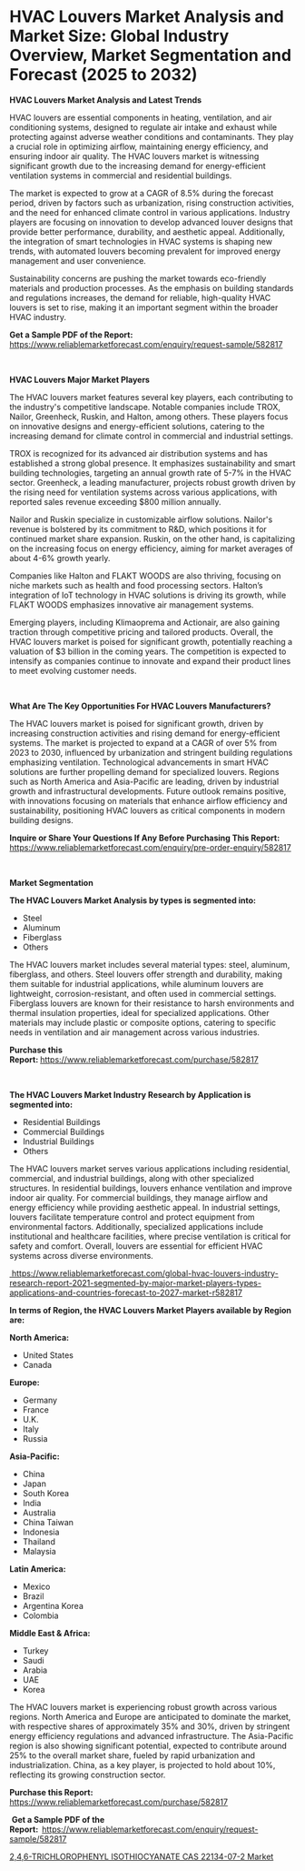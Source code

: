 <p><h1>HVAC Louvers Market Analysis and Market Size: Global Industry Overview, Market Segmentation and Forecast (2025 to 2032)</h1></p><p><strong>HVAC Louvers Market Analysis and Latest Trends</strong></p>
<p><p>HVAC louvers are essential components in heating, ventilation, and air conditioning systems, designed to regulate air intake and exhaust while protecting against adverse weather conditions and contaminants. They play a crucial role in optimizing airflow, maintaining energy efficiency, and ensuring indoor air quality. The HVAC louvers market is witnessing significant growth due to the increasing demand for energy-efficient ventilation systems in commercial and residential buildings.</p><p>The market is expected to grow at a CAGR of 8.5% during the forecast period, driven by factors such as urbanization, rising construction activities, and the need for enhanced climate control in various applications. Industry players are focusing on innovation to develop advanced louver designs that provide better performance, durability, and aesthetic appeal. Additionally, the integration of smart technologies in HVAC systems is shaping new trends, with automated louvers becoming prevalent for improved energy management and user convenience.</p><p>Sustainability concerns are pushing the market towards eco-friendly materials and production processes. As the emphasis on building standards and regulations increases, the demand for reliable, high-quality HVAC louvers is set to rise, making it an important segment within the broader HVAC industry.</p></p>
<p><strong>Get a Sample PDF of the Report:&nbsp;</strong> <a href="https://www.reliablemarketforecast.com/enquiry/request-sample/582817?utm_campaign=2890&utm_medium=2&utm_source=Github&utm_content=ia&utm_term=23032025&utm_id=hvac-louvers">https://www.reliablemarketforecast.com/enquiry/request-sample/582817</a></p>
<p>&nbsp;</p>
<p><strong>HVAC Louvers Major Market Players</strong></p>
<p><p>The HVAC louvers market features several key players, each contributing to the industry's competitive landscape. Notable companies include TROX, Nailor, Greenheck, Ruskin, and Halton, among others. These players focus on innovative designs and energy-efficient solutions, catering to the increasing demand for climate control in commercial and industrial settings.</p><p>TROX is recognized for its advanced air distribution systems and has established a strong global presence. It emphasizes sustainability and smart building technologies, targeting an annual growth rate of 5-7% in the HVAC sector. Greenheck, a leading manufacturer, projects robust growth driven by the rising need for ventilation systems across various applications, with reported sales revenue exceeding $800 million annually.</p><p>Nailor and Ruskin specialize in customizable airflow solutions. Nailor's revenue is bolstered by its commitment to R&D, which positions it for continued market share expansion. Ruskin, on the other hand, is capitalizing on the increasing focus on energy efficiency, aiming for market averages of about 4-6% growth yearly.</p><p>Companies like Halton and FLAKT WOODS are also thriving, focusing on niche markets such as health and food processing sectors. Halton’s integration of IoT technology in HVAC solutions is driving its growth, while FLAKT WOODS emphasizes innovative air management systems.</p><p>Emerging players, including Klimaoprema and Actionair, are also gaining traction through competitive pricing and tailored products. Overall, the HVAC louvers market is poised for significant growth, potentially reaching a valuation of $3 billion in the coming years. The competition is expected to intensify as companies continue to innovate and expand their product lines to meet evolving customer needs.</p></p>
<p>&nbsp;</p>
<p><strong>What Are The Key Opportunities For HVAC Louvers Manufacturers?</strong></p>
<p><p>The HVAC louvers market is poised for significant growth, driven by increasing construction activities and rising demand for energy-efficient systems. The market is projected to expand at a CAGR of over 5% from 2023 to 2030, influenced by urbanization and stringent building regulations emphasizing ventilation. Technological advancements in smart HVAC solutions are further propelling demand for specialized louvers. Regions such as North America and Asia-Pacific are leading, driven by industrial growth and infrastructural developments. Future outlook remains positive, with innovations focusing on materials that enhance airflow efficiency and sustainability, positioning HVAC louvers as critical components in modern building designs.</p></p>
<p><strong>Inquire or Share Your Questions If Any Before Purchasing This Report:</strong> <a href="https://www.reliablemarketforecast.com/enquiry/pre-order-enquiry/582817?utm_campaign=2890&utm_medium=2&utm_source=Github&utm_content=ia&utm_term=23032025&utm_id=hvac-louvers">https://www.reliablemarketforecast.com/enquiry/pre-order-enquiry/582817</a></p>
<p>&nbsp;</p>
<p><strong>Market Segmentation</strong></p>
<p><strong>The HVAC Louvers Market Analysis by types is segmented into:</strong></p>
<p><ul><li>Steel</li><li>Aluminum</li><li>Fiberglass</li><li>Others</li></ul></p>
<p><p>The HVAC louvers market includes several material types: steel, aluminum, fiberglass, and others. Steel louvers offer strength and durability, making them suitable for industrial applications, while aluminum louvers are lightweight, corrosion-resistant, and often used in commercial settings. Fiberglass louvers are known for their resistance to harsh environments and thermal insulation properties, ideal for specialized applications. Other materials may include plastic or composite options, catering to specific needs in ventilation and air management across various industries.</p></p>
<p><strong>Purchase this Report:&nbsp;</strong><a href="https://www.reliablemarketforecast.com/purchase/582817?utm_campaign=2890&utm_medium=2&utm_source=Github&utm_content=ia&utm_term=23032025&utm_id=hvac-louvers">https://www.reliablemarketforecast.com/purchase/582817</a></p>
<p>&nbsp;</p>
<p><strong>The HVAC Louvers Market Industry Research by Application is segmented into:</strong></p>
<p><ul><li>Residential Buildings</li><li>Commercial Buildings</li><li>Industrial Buildings</li><li>Others</li></ul></p>
<p><p>The HVAC louvers market serves various applications including residential, commercial, and industrial buildings, along with other specialized structures. In residential buildings, louvers enhance ventilation and improve indoor air quality. For commercial buildings, they manage airflow and energy efficiency while providing aesthetic appeal. In industrial settings, louvers facilitate temperature control and protect equipment from environmental factors. Additionally, specialized applications include institutional and healthcare facilities, where precise ventilation is critical for safety and comfort. Overall, louvers are essential for efficient HVAC systems across diverse environments.</p></p>
<p><a href="https://www.reliablemarketforecast.com/global-hvac-louvers-industry-research-report-2021-segmented-by-major-market-players-types-applications-and-countries-forecast-to-2027-market-r582817?utm_campaign=2890&utm_medium=2&utm_source=Github&utm_content=ia&utm_term=23032025&utm_id=hvac-louvers">&nbsp;https://www.reliablemarketforecast.com/global-hvac-louvers-industry-research-report-2021-segmented-by-major-market-players-types-applications-and-countries-forecast-to-2027-market-r582817</a></p>
<p><strong>In terms of Region, the HVAC Louvers Market Players available by Region are:</strong></p>
<p>
    <p> <strong> North America: </strong>
        <ul>
            <li>United States</li>
            <li>Canada</li>
        </ul>
        </p> 
    <p> <strong> Europe: </strong>
        <ul>
            <li>Germany</li>
            <li>France</li>
            <li>U.K.</li>
            <li>Italy</li>
            <li>Russia</li>
        </ul>
        </p> 
    <p> <strong> Asia-Pacific: </strong>
        <ul>
            <li>China</li>
            <li>Japan</li>
            <li>South Korea</li>
            <li>India</li>
            <li>Australia</li>
            <li>China Taiwan</li>
            <li>Indonesia</li>
            <li>Thailand</li>
            <li>Malaysia</li>
        </ul>
        </p> 
    <p> <strong> Latin America: </strong>
        <ul>
            <li>Mexico</li>
            <li>Brazil</li>
            <li>Argentina Korea</li>
            <li>Colombia</li>
        </ul>
        </p> 
    <p> <strong> Middle East & Africa: </strong>
        <ul>
            <li>Turkey</li>
            <li>Saudi</li>
            <li>Arabia</li>
            <li>UAE</li>
            <li>Korea</li>
        </ul>
    </p>
    </p>
<p><p>The HVAC louvers market is experiencing robust growth across various regions. North America and Europe are anticipated to dominate the market, with respective shares of approximately 35% and 30%, driven by stringent energy efficiency regulations and advanced infrastructure. The Asia-Pacific region is also showing significant potential, expected to contribute around 25% to the overall market share, fueled by rapid urbanization and industrialization. China, as a key player, is projected to hold about 10%, reflecting its growing construction sector.</p></p>
<p><strong>Purchase this Report: </strong><a href="https://www.reliablemarketforecast.com/purchase/582817?utm_campaign=2890&utm_medium=2&utm_source=Github&utm_content=ia&utm_term=23032025&utm_id=hvac-louvers">https://www.reliablemarketforecast.com/purchase/582817</a></p>
<p>&nbsp;<strong>Get a Sample PDF of the Report:&nbsp;&nbsp;</strong><a href="https://www.reliablemarketforecast.com/enquiry/request-sample/582817?utm_campaign=2890&utm_medium=2&utm_source=Github&utm_content=ia&utm_term=23032025&utm_id=hvac-louvers">https://www.reliablemarketforecast.com/enquiry/request-sample/582817</a></p>
<p><strong></strong></p>
<p><p><a href="https://github.com/haaszgettre6/Market-Research-Report-List-1/blob/main/246-trichlorophenyl-isothiocyanate-cas-22134-07-2-market.md?utm_campaign=2890&utm_medium=2&utm_source=Github&utm_content=ia&utm_term=23032025&utm_id=hvac-louvers">2,4,6-TRICHLOROPHENYL ISOTHIOCYANATE CAS 22134-07-2 Market</a></p></p>